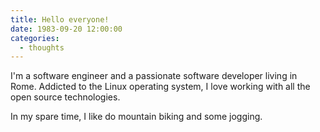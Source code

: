 ```yaml
---
title: Hello everyone!
date: 1983-09-20 12:00:00
categories:
  - thoughts
---
```

I'm a software engineer and a passionate software developer living in Rome. Addicted to the Linux operating system, I love working with all the open source technologies.

In my spare time, I like do mountain biking and some jogging.
